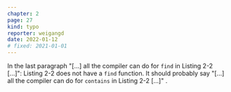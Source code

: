 ```yaml
---
chapter: 2
page: 27
kind: typo
reporter: weigangd
date: 2022-01-12
# fixed: 2021-01-01
---
```

In the last paragraph "[...] all the compiler can do for ``find`` in Listing 2-2 [...]":
Listing 2-2 does not have a ``find`` function. It should probably say "[...] all the compiler can do for ``contains`` in Listing 2-2 [...]" .
